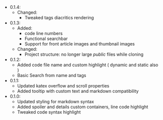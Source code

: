 - 0.1.4:
    - Changed:
        - Tweaked tags diacritics rendering
- 0.1.3:
    - Added:
        - code line numbers
        - Functional searchbar
        - Support for front article images and thumbnail images
    - Changed:
        - Project structure: no longer large *public* files while cloning
- 0.1.2:
    - Added code file name and custom highlight ( dynamic and static also )
    - Basic Search from name and tags
- 0.1.1:
    - Updated katex overflow and scroll properties
    - Added tooltip with custom text and markdown compatibility
- 0.1.0:
    - Updated styling for markdown syntax
    - Added spoiler and details custom containers, line code highlight
    - Tweaked code syntax highlight